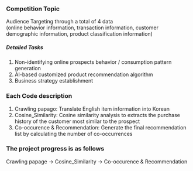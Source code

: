 ### Competition Topic
Audience Targeting through a total of 4 data  
(online behavior information, transaction information, customer demographic information, product classification information)
##### Detailed Tasks
1) Non-identifying online prospects behavior / consumption pattern generation
2) AI-based customized product recommendation algorithm
3) Business strategy establishment

### Each Code description
1. Crawling papago: Translate English item information into Korean  
2. Cosine_Similarity: Cosine similarity analysis to extracts the purchase history of the customer most similar to the prospect  
3. Co-occurence & Recommendation: Generate the final recommendation list by calculating the number of co-occurrences

### The project progress is as follows
Crawling papage -> Cosine_Similarity -> Co-occurence & Recommendation
